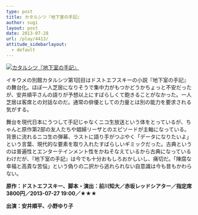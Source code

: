 ```yaml
---
type: post
title: カタルシツ『地下室の手記』
author: sugi
layout: post
date: 2013-07-28
url: /play/4413/
attitude_sidebarlayout:
  - default
---
```

<a href="http://i1.wp.com/asharpminor.com/wp-content/uploads/2013/07/katarushitsuL.jpg" onclick="_gaq.push(['_trackEvent', 'outbound-article', 'http://asharpminor.com/wp-content/uploads/2013/07/katarushitsuL.jpg', '']);" ><img src="http://i1.wp.com/asharpminor.com/wp-content/uploads/2013/07/katarushitsuL.jpg?resize=212%2C300" alt="カタルシツ『地下室の手記』" class="alignleft size-medium wp-image-4414" data-recalc-dims="1" /></a>

イキウメの別館カタルシツ第1回目はドストエフスキーの小説『地下室の手記』の舞台化。ほぼ一人芝居になりそうで集中力がもつかどうかちょっと不安だったが、安井順平さんの語りが予想以上にすばらしくて飽きることがなかった。一人芝居は客席との対話なのだ。通常の俳優としての力量とは別の能力を要求される気がする。

舞台を現代日本にうつして手記じゃなくニコ生放送という体をとっているが、ちゃんと原作第2部の友人たちや娼婦リーザとのエピソードが主軸になっている。背景に流れるニコ生の弾幕、ラストに語り手がつぶやく「データになりたいよ」という言葉、現代的な要素を取り入れたすばらしいギミックだった。古典というのは普遍性とエンターテインメント性をかねそなえているから古典になっているわけだが、『地下室の手記』は今でも十分おもしろおかしいし、痛切だ。「陳腐な幸福と高貴な苦悩」という偽りの二択から逃れられない自意識は今も昔もかわらない。

**原作：ドストエフスキー、脚本・演出：前川知大／赤坂レッドシアター／指定席3800円／2013-07-27 19:00／★★★**

**出演：安井順平、小野ゆり子**
